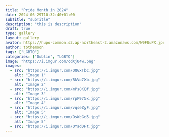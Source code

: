 ```yaml
---
title: "Pride Month in 2024"
date: 2024-06-29T10:32:40+01:00
subTitle: "subTitle"
description: "this is description"
draft: true
type: gallery
layout: gallery
avator: https://hupo-common.s3.ap-northeast-2.amazonaws.com/W0FUuPX.jpeg
author: tothemoon
tags: ["LGBTQ"]
categories: ["Dublin", "LGBTQ"]
image: "https://i.imgur.com/cdXjU4w.png"
images:
  - src: "https://i.imgur.com/QQGxTbc.jpg"
    alt: "Image 1"
  - src: "https://i.imgur.com/BkVo7Xb.jpg"
    alt: "Image 2"
  - src: "https://i.imgur.com/mPs8KQf.jpg"
    alt: "Image 3"
  - src: "https://i.imgur.com/rpP975x.jpg"
    alt: "Image 4"
  - src: "https://i.imgur.com/vqseZyF.jpg"
    alt: "Image 5"
  - src: "https://i.imgur.com/OsWcGd5.jpg"
    alt: "Image 5"
  - src: "https://i.imgur.com/OYadDFt.jpg"
---
```

